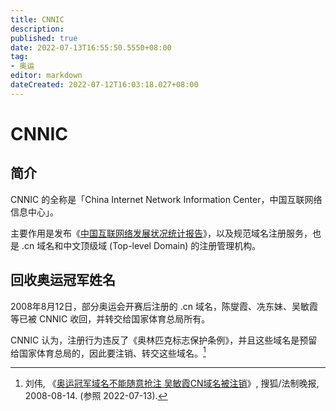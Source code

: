 ```yaml
---
title: CNNIC
description:
published: true
date: 2022-07-13T16:55:50.5550+08:00
tag:
- 奥运
editor: markdown
dateCreated: 2022-07-12T16:03:18.027+08:00
---
```


# CNNIC

## 简介

CNNIC 的全称是「China Internet Network Information Center，中国互联网络信息中心」。

主要作用是发布《[中国互联网络发展状况统计报告][]》，以及规范域名注册服务，也是 .cn 域名和中文顶级域 (Top-level Domain) 的注册管理机构。

[中国互联网络发展状况统计报告]: /research/中国互联网络发展状况统计报告.md

## 回收奥运冠军姓名

2008年8月12日，部分奥运会开赛后注册的 .cn 域名，陈燮霞、冼东妹、吴敏霞等已被 CNNIC 收回，并转交给国家体育总局所有。

CNNIC 认为，注册行为违反了《奥林匹克标志保护条例》，并且这些域名是预留给国家体育总局的，因此要注销、转交这些域名。[^n258856071]

[^n258856071]: 刘伟, 《[奥运冠军域名不能随意抢注 吴敏霞CN域名被注销](https://web.archive.org/web/20220712034021/https://2008.sohu.com/20080814/n258856071.shtml)》, 搜狐/法制晚报, 2008-08-14. (参照 2022-07-13).
